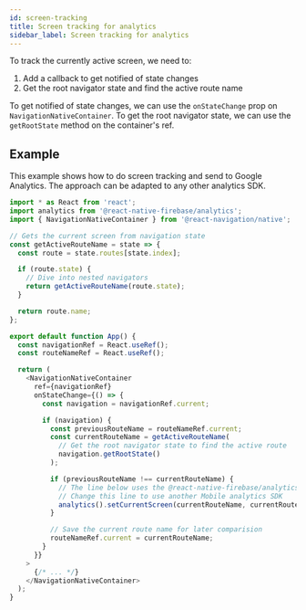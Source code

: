 ```yaml
---
id: screen-tracking
title: Screen tracking for analytics
sidebar_label: Screen tracking for analytics
---
```


To track the currently active screen, we need to:

1. Add a callback to get notified of state changes
2. Get the root navigator state and find the active route name

To get notified of state changes, we can use the `onStateChange` prop on `NavigationNativeContainer`. To get the root navigator state, we can use the `getRootState` method on the container's ref.

## Example

This example shows how to do screen tracking and send to Google Analytics. The approach can be adapted to any other analytics SDK.

```js
import * as React from 'react';
import analytics from '@react-native-firebase/analytics';
import { NavigationNativeContainer } from '@react-navigation/native';

// Gets the current screen from navigation state
const getActiveRouteName = state => {
  const route = state.routes[state.index];

  if (route.state) {
    // Dive into nested navigators
    return getActiveRouteName(route.state);
  }

  return route.name;
};

export default function App() {
  const navigationRef = React.useRef();
  const routeNameRef = React.useRef();

  return (
    <NavigationNativeContainer
      ref={navigationRef}
      onStateChange={() => {
        const navigation = navigationRef.current;

        if (navigation) {
          const previousRouteName = routeNameRef.current;
          const currentRouteName = getActiveRouteName(
            // Get the root navigator state to find the active route
            navigation.getRootState()
          );

          if (previousRouteName !== currentRouteName) {
            // The line below uses the @react-native-firebase/analytics tracker
            // Change this line to use another Mobile analytics SDK
            analytics().setCurrentScreen(currentRouteName, currentRouteName);
          }

          // Save the current route name for later comparision
          routeNameRef.current = currentRouteName;
        }
      }}
    >
      {/* ... */}
    </NavigationNativeContainer>
  );
}
```
